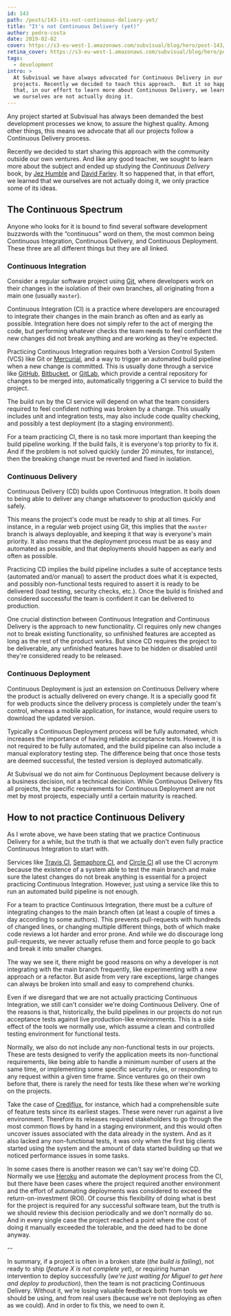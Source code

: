 ```yaml
---
id: 143
path: /posts/143-its-not-continuous-delivery-yet/
title: "It's not Continuous Delivery (yet)"
author: pedro-costa
date: 2019-02-02
cover: https://s3-eu-west-1.amazonaws.com/subvisual/blog/hero/post-143/gears-1920x1080.jpg
retina_cover: https://s3-eu-west-1.amazonaws.com/subvisual/blog/hero/post-143/gears-3840x2160.jpg
tags:
  - development
intro: >
  At Subvisual we have always advocated for Continuous Delivery in our
  projects. Recently we decided to teach this approach.  But it so happened
  that, in our effort to learn more about Continuous Delivery, we learned that
  we ourselves are not actually doing it.
---
```


Any project started at Subvisual has always been demanded the best development
processes we know, to assure the highest quality. Among other things, this
means we advocate that all our projects follow a Continuous Delivery process.

Recently we decided to start sharing this approach with the community outside
our own ventures. And like any good teacher, we sought to learn more about the
subject and ended up studying the _Continuous Delivery_ book, by [Jez
Humble][jez-humble] and [David Farley][david-farley].  It so happened that, in
that effort, we learned that we ourselves are not actually doing it, we only
practice some of its ideas.

## The Continuous Spectrum

Anyone who looks for it is bound to find several software development buzzwords
with the “continuous” word on them, the most common being Continuous
Integration, Continuous Delivery, and Continuous Deployment. These three are
all different things but they are all linked.

### Continuous Integration

Consider a regular software project using [Git][git], where developers work on
their changes in the isolation of their own branches, all originating from a
main one (usually `master`).

Continuous Integration (CI) is a practice where developers are encouraged to
integrate their changes in the main branch as often and as early as possible.
Integration here does not simply refer to the act of merging the code, but
performing whatever checks the team needs to feel confident the new changes did
not break anything and are working as they're expected.

Practicing Continuous Integration requires both a Version Control System (VCS)
like Git or [Mercurial][mercurial], and a way to trigger an automated build
pipeline when a new change is committed. This is usually done through a service
like [GitHub][github], [Bitbucket][bitbucket], or [GitLab][gitlab], which
provide a central repository for changes to be merged into, automatically
triggering a CI service to build the project.

The build run by the CI service will depend on what the team considers required
to feel confident nothing was broken by a change. This usually includes unit
and integration tests, may also include code quality checking, and possibly a
test deployment (to a staging environment).

For a team practicing CI, there is no task more important than keeping the
build pipeline working. If the build fails, it is everyone's top priority to
fix it. And if the problem is not solved quickly (under 20 minutes, for
instance), then the breaking change must be reverted and fixed in isolation.

### Continuous Delivery

Continuous Delivery (CD) builds upon Continuous Integration. It boils down to
being able to deliver any change whatsoever to production quickly and safely.

This means the project's code must be ready to ship at all times. For instance,
in a regular web project using Git, this implies that the `master` branch is
always deployable, and keeping it that way is everyone's main priority. It also
means that the deployment process must be as easy and automated as possible,
and that deployments should happen as early and often as possible.

Practicing CD implies the build pipeline includes a suite of acceptance tests
(automated and/or manual) to assert the product does what it is expected, and
possibly non-functional tests required to assert it is ready to be delivered
(load testing, security checks, etc.). Once the build is finished and considered
successful the team is confident it can be delivered to production.

One crucial distinction between Continuous Integration and Continuous Delivery
is the approach to new functionality. CI requires only new changes not to break
existing functionality, so unfinished features are accepted as long as the rest
of the product works. But since CD requires the project to be deliverable, any
unfinished features have to be hidden or disabled until they're considered
ready to be released.

### Continuous Deployment

Continuous Deployment is just an extension on Continuous Delivery where the
product is actually delivered on every change. It is a specially good fit for
web products since the delivery process is completely under the team's control,
whereas a mobile application, for instance, would require users to download the
updated version.

Typically a Continuous Deployment process will be fully automated, which
increases the importance of having reliable acceptance tests. However, it is
not required to be fully automated, and the build pipeline can also include a
manual exploratory testing step. The difference being that once those tests are
deemed successful, the tested version is deployed automatically.

At Subvisual we do not aim for Continuous Deployment because delivery is a
business decision, not a technical decision. While Continuous Delivery fits all
projects, the specific requirements for Continuous Deployment are not met by
most projects, especially until a certain maturity is reached.

## How to not practice Continuous Delivery

As I wrote above, we have been stating that we practice Continuous Delivery for
a while, but the truth is that we actually don't even fully practice Continuous
Integration to start with.

Services like [Travis CI][travis-ci], [Semaphore CI][semaphore-ci], and [Circle
CI][circle-ci] all use the CI acronym because the existence of a system able to
test the main branch and make sure the latest changes do not break anything is
essential for a project practicing Continuous Integration. However, just using
a service like this to run an automated build pipeline is not enough.

For a team to practice Continuous Integration, there must be a culture of
integrating changes to the main branch often (at least a couple of times a day
according to some authors). This prevents pull-requests with hundreds of
changed lines, or changing multiple different things, both of which make code
reviews a lot harder and error prone. And while we do discourage long
pull-requests, we never actually refuse them and force people to go back and
break it into smaller changes.

The way we see it, there might be good reasons on why a developer is not
integrating with the main branch frequently, like experimenting with a new
approach or a refactor. But aside from very rare exceptions, large changes can
always be broken into small and easy to comprehend chunks.

Even if we disregard that we are not actually practicing Continuous
Integration, we still can't consider we're doing Continuous Delivery. One of
the reasons is that, historically, the build pipelines in our projects do not
run acceptance tests against live production-like environments. This is a side
effect of the tools we normally use, which assume a clean and controlled
testing environment for functional tests.

Normally, we also do not include any non-functional tests in our projects.
These are tests designed to verify the application meets its non-functional
requirements, like being able to handle a minimum number of users at the same
time, or implementing some specific security rules, or responding to any
request within a given time frame. Since ventures go on their own before that,
there is rarely the need for tests like these when we're working on the
projects.

Take the case of [Crediflux][crediflux], for instance, which had a
comprehensible suite of feature tests since its earliest stages. These were
never run against a live environment. Therefore its releases required
stakeholders to go through the most common flows by hand in a staging
environment, and this would often uncover issues associated with the data
already in the system. And as it also lacked any non-functional tests, it was
only when the first big clients started using the system and the amount of data
started building up that we noticed performance issues in some tasks.

In some cases there is another reason we can't say we're doing CD. Normally we
use [Heroku][heroku] and automate the deployment process from the CI, but there
have been cases where the project required another environment and the effort
of automating deployments was considered to exceed the return-on-investment
(ROI). Of course this flexibility of doing what is best for the project is
required for any successful software team, but the truth is we should review
this decision periodically and we don't normally do so. And in every single
case the project reached a point where the cost of doing it manually exceeded
the tolerable, and the deed had to be done anyway.

--

In summary, if a project is often in a broken state (_the build is failing_),
not ready to ship (_feature X is not complete yet_), or requiring human
intervention to deploy successfully (_we're just waiting for Miguel to get here
and deploy to production_), then the team is not practicing Continuous
Delivery.  Without it, we're losing valuable feedback both from tools we should
be using, and from real users (because we're not deploying as often as we
could). And in order to fix this, we need to own it.



[bitbucket]: https://bitbucket.org/
[circle-ci]: https://circleci.com/
[crediflux]: https://www.crediflux.pt/
[david-farley]: http://www.davefarley.net/
[git]: https://git-scm.com/
[github]: https://github.com/
[gitlab]: https://gitlab.com/
[heroku]: https://www.heroku.com/
[jez-humble]: https://www.continuousdelivery.com
[mercurial]: https://www.mercurial-scm.org/
[semaphore-ci]: https://semaphoreci.com/
[travis-ci]: https://travis-ci.org/
